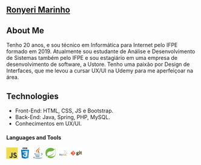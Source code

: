 ##  <a href="https://www.linkedin.com/in/ronyeri-marinho/">Ronyeri Marinho</a>

## About Me
Tenho 20 anos, e sou técnico em Informática para Internet pelo IFPE formado em 2019. Atualmente sou estudante de Análise e Desenvolvimento de Sistemas também pelo IFPE e sou estagiário em uma empresa de desenvolvimento de software, a Ustore. Tenho uma paixão por Design de Interfaces, que me levou a cursar UX/UI na Udemy para me aperfeiçoar na área.

## Technologies

- Front-End: HTML, CSS, JS e Bootstrap.
- Back-End: Java, Spring, PHP, MySQL.
- Conhecimentos em UX/UI.

#### Languages and Tools

<code><img height="30" src="https://raw.githubusercontent.com/github/explore/80688e429a7d4ef2fca1e82350fe8e3517d3494d/topics/javascript/javascript.png"></code>
<code><img height="30" src="https://raw.githubusercontent.com/github/explore/80688e429a7d4ef2fca1e82350fe8e3517d3494d/topics/css/css.png"></code>
<code><img height="30" src="https://raw.githubusercontent.com/github/explore/80688e429a7d4ef2fca1e82350fe8e3517d3494d/topics/java/java.png"></code>
<code><img height="30" src="https://raw.githubusercontent.com/github/explore/80688e429a7d4ef2fca1e82350fe8e3517d3494d/topics/spring/spring.png"></code>
<code><img height="30" src="https://raw.githubusercontent.com/github/explore/80688e429a7d4ef2fca1e82350fe8e3517d3494d/topics/mysql/mysql.png"></code>
<code><img height="30" src="https://raw.githubusercontent.com/github/explore/80688e429a7d4ef2fca1e82350fe8e3517d3494d/topics/git/git.png"></code>
